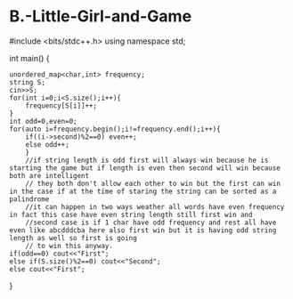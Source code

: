 # B.-Little-Girl-and-Game
#include <bits/stdc++.h>
using namespace std;

int main()
{

    unordered_map<char,int> frequency;
    string S;
    cin>>S;
    for(int i=0;i<S.size();i++){
        frequency[S[i]]++;
    }
    int odd=0,even=0;
    for(auto i=frequency.begin();i!=frequency.end();i++){
        if((i->second)%2==0) even++;
        else odd++;
        }
        //if string length is odd first will always win because he is starting the game but if length is even then second will win because both are intelligent
        // they both don't allow each other to win but the first can win in the case if at the time of staring the string can be sorted as a palindrome 
        //it can happen in two ways weather all words have even frequency in fact this case have even string length still first win and 
        //second case is if 1 char have odd frequency and rest all have even like abcdddcba here also first win but it is having odd string length as well so first is going
        // to win this anyway.
    if(odd==0) cout<<"First";
    else if(S.size()%2==0) cout<<"Second";
    else cout<<"First";

}
